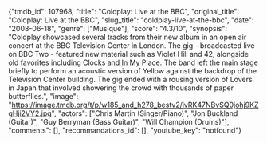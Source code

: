{"tmdb_id": 107968, "title": "Coldplay: Live at the BBC", "original_title": "Coldplay: Live at the BBC", "slug_title": "coldplay-live-at-the-bbc", "date": "2008-06-18", "genre": ["Musique"], "score": "4.3/10", "synopsis": "Coldplay showcased several tracks from their new album in an open air concert at the BBC Television Center in London. The gig - broadcasted live on BBC Two - featured new material such as Violet Hill and 42, alongside old favorites including Clocks and In My Place. The band left the main stage briefly to perform an acoustic version of Yellow against the backdrop of the Television Center building. The gig ended with a rousing version of Lovers in Japan that involved showering the crowd with thousands of paper butterflies.", "image": "https://image.tmdb.org/t/p/w185_and_h278_bestv2/ivRK47NBvSQ0johj9KZgHji2VY2.jpg", "actors": ["Chris Martin (Singer/Piano)", "Jon Buckland (Guitar)", "Guy Berryman (Bass Guitar)", "Will Champion (Drums)"], "comments": [], "recommandations_id": [], "youtube_key": "notfound"}